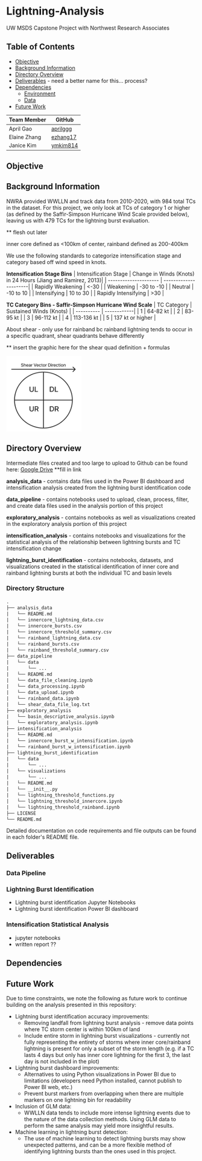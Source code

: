 # Lightning-Analysis
UW MSDS Capstone Project with Northwest Research Associates

## Table of Contents
* [Objective](#objective)
* [Background Information](#background)
* [Directory Overview](#directory-overview)
* [Deliverables](#deliverables) - need a better name for this... process?
* [Dependencies](#dependencies)
  * [Environment](#environment)
  * [Data](#data)
* [Future Work](#future-work)

| Team Member  | GitHub                                   |
|------------------|--------------------------------------|
| April Gao       | [aprilggg](https://github.com/aprilggg)|
| Elaine Zhang     | [ezhang17](https://github.com/ezhang17)|
| Janice Kim      | [ymkim814](https://github.com/ymkim814)|

<a id="objective"></a>

## Objective

<a id="background"></a>

## Background Information

NWRA provided WWLLN and track data from 2010-2020, with 984 total TCs in the dataset. For this project, we only look at TCs of category 1 or higher (as defined by the Saffir-Simpson Hurricane Wind Scale provided below), leaving us with 479 TCs for the lightning burst evaluation.

** flesh out later

inner core defined as <100km of center, rainband defined as 200-400km

We use the following standards to categorize intensification stage and category based off wind speed in knots.

**Intensification Stage Bins**
| Intensification Stage | Change in Winds (Knots) in 24 Hours (Jiang and Ramirez, 2013)|
| --------------------- | ----------------------|
| Rapidly Weakening | <-30 |
| Weakening | -30 to -10 |
| Neutral | -10 to 10 |
| Intensifying | 10 to 30 |
| Rapidly Intensifying | >30 |

**TC Category Bins - Saffir-Simpson Hurricane Wind Scale**
| TC Category | Sustained Winds (Knots) |
|  ---------- | ------------|
| 1 | 64-82 kt |
| 2 | 83-95 kt |
| 3 | 96-112 kt |
| 4 | 113-136 kt |
| 5 | 137 kt or higher |

About shear - only use for rainband bc rainband lightning tends to occur in a specific quadrant, shear quadrants behave differently

** insert the graphic here for the shear quad definition + formulas

<img src="shear_quadrant_graphic.png" width="200" height="200">

<a id="directory-overview"></a>

## Directory Overview

Intermediate files created and too large to upload to Github can be found here: [Google Drive]() **fill in link

**analysis_data** - contains data files used in the Power BI dashboard and intensification analysis created from the lightning burst identification code

**data_pipeline** - contains notebooks used to upload, clean, process, filter, and create data files used in the analysis portion of this project

**exploratory_analysis** - contains notebooks as well as visualizations created in the exploratory analysis portion of this project

**intensification_analysis** - contains notebooks and visualizations for the statistical analysis of the relationship between lightning bursts and TC intensification change

**lightning_burst_identification** - contains notebooks, datasets, and visualizations created in the statistical identification of inner core and rainband lightning bursts at both the individual TC and basin levels

### Directory Structure
```
.
├── analysis_data
|   └── README.md
|   └── innercore_lightning_data.csv
|   └── innercore_bursts.csv
|   └── innercore_threshold_summary.csv
|   └── rainband_lightning_data.csv
|   └── rainband_bursts.csv
|   └── rainband_threshold_summary.csv
├── data_pipeline
|   └── data
|       └── ...
|   └── README.md
|   └── data_file_cleaning.ipynb
|   └── data_processing.ipynb
|   └── data_upload.ipynb
|   └── rainband_data.ipynb
|   └── shear_data_file_log.txt
├── exploratory_analysis
|   └── basin_descriptive_analysis.ipynb
|   └── exploratory_analysis.ipynb
├── intensification_analysis
|   └── README.md
|   └── innercore_burst_w_intensification.ipynb
|   └── rainband_burst_w_intensification.ipynb
├── lightning_burst_identification
|   └── data
|       └── ...
|   └── visualizations
|       └── ...
|   └── README.md
|   └── __init__.py
|   └── lightning_threshold_functions.py
|   └── lightning_threshold_innercore.ipynb
|   └── lightning_threshold_rainband.ipynb
├── LICENSE
└── README.md
```

Detailed documentation on code requirements and file outputs can be found in each folder's README file.

<a id="deliverables"></a>

## Deliverables

### Data Pipeline

### Lightning Burst Identification
- Lightning burst identification Jupyter Notebooks
- Lightning burst identification Power BI dashboard

### Intensification Statistical Analysis
- jupyter notebooks
- written report ??

<a id="dependencies"></a>

## Dependencies

<a id="future-work"></a>

## Future Work
Due to time constraints, we note the following as future work to continue building on the analysis presented in this repository:
- Lightning burst identification accuracy improvements:
    - Removing landfall from lightning burst analysis - remove data points where TC storm center is within 100km of land
    - Include entire storm in lightning burst visualizations - currently not fully representing the entirety of storms where inner core/rainband lightning is present for only a subset of the storm length (e.g. if a TC lasts 4 days but only has inner core lightning for the first 3, the last day is not included in the plot)
- Lightning burst dashboard improvements:
    - Alternatives to using Python visualizations in Power BI due to limitations (developers need Python installed, cannot publish to Power BI web, etc.)
    - Prevent burst markers from overlapping when there are multiple markers on one lightning bin for readability
- Inclusion of GLM data:
    - WWLLN data tends to include more intense lightning events due to the nature of the data collection methods. Using GLM data to perform the same analysis may yield more insightful results.
- Machine learning in lightning burst detection:
    - The use of machine learning to detect lightning bursts may show unexpected patterns, and can be a more flexible method of identifying lightning bursts than the ones used in this project.